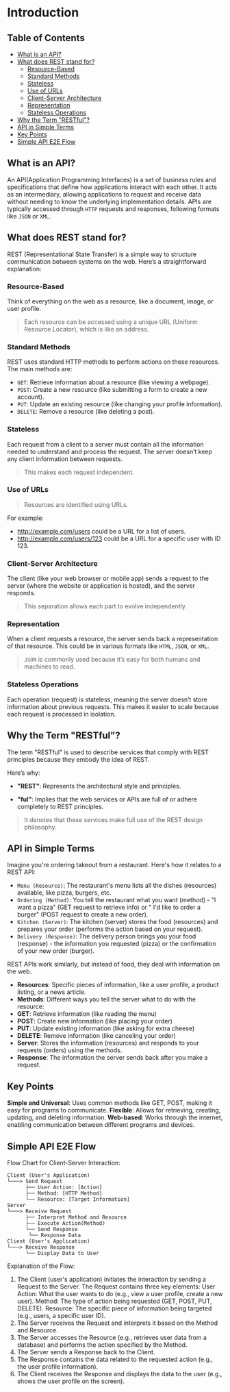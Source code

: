 # Introduction

## Table of Contents

- [What is an API?](#what-is-an-api)
- [What does REST stand for?](#what-does-rest-stand-for)
  - [Resource-Based](#resource-based)
  - [Standard Methods](#standard-methods)
  - [Stateless](#stateless)
  - [Use of URLs](#use-of-urls)
  - [Client-Server Architecture](#client-server-architecture)
  - [Representation](#representation)
  - [Stateless Operations](#stateless-operations)
- [Why the Term "RESTful"?](#why-the-term-restful)
- [API in Simple Terms](#api-in-simple-terms)
- [Key Points](#key-points)
- [Simple API E2E Flow](#simple-api-e2e-flow)

## What is an API?

An API(Application Programming Interfaces) is a set of business rules and specifications that define how applications
interact with each other.
It acts as an intermediary, allowing applications to request and receive data without needing to know the underlying
implementation details.
APIs are typically accessed through `HTTP` requests and responses, following formats like `JSON` or `XML`.

## What does REST stand for?

REST (Representational State Transfer) is a simple way to structure communication between systems on the web. Here’s a straightforward explanation:

### Resource-Based

Think of everything on the web as a resource, like a document, image, or user profile.

> Each resource can be accessed using a unique URL (Uniform Resource Locator), which is like an address.

### Standard Methods

REST uses standard HTTP methods to perform actions on these resources. The main methods are:

- `GET`: Retrieve information about a resource (like viewing a webpage).
- `POST`: Create a new resource (like submitting a form to create a new account).
- `PUT`: Update an existing resource (like changing your profile information).
- `DELETE`: Remove a resource (like deleting a post).

### Stateless

Each request from a client to a server must contain all the information needed to understand and process the request. The server doesn’t keep any client information between requests.

>This makes each request independent.

### Use of URLs

> Resources are identified using URLs.

For example:

- <http://example.com/users> could be a URL for a list of users.
- <http://example.com/users/123> could be a URL for a specific user with ID 123.

### Client-Server Architecture

The client (like your web browser or mobile app) sends a request to the server (where the website or application is hosted), and the server responds.
>This separation allows each part to evolve independently.

### Representation

When a client requests a resource, the server sends back a representation of that resource. This could be in various formats like `HTML`, `JSON`, or `XML`.

>`JSON` is commonly used because it’s easy for both humans and machines to read.

### Stateless Operations

Each operation (request) is stateless, meaning the server doesn’t store information about previous requests. This makes it easier to scale because each request is processed in isolation.

## Why the Term "RESTful"?

The term "RESTful" is used to describe services that comply with REST principles because they embody the idea of REST.

Here’s why:

- **"REST"**:
Represents the architectural style and principles.

- **"ful"**:
Implies that the web services or APIs are full of or adhere completely to REST principles.

>It denotes that these services make full use of the REST design philosophy.

## API in Simple Terms

Imagine you're ordering takeout from a restaurant. Here's how it relates to a REST API:

- `Menu (Resource)`: The restaurant's menu lists all the dishes (resources) available, like pizza, burgers, etc.
- `Ordering (Method)`: You tell the restaurant what you want (method) - "I want a pizza" (GET request to retrieve info)
  or "
  I'd like to order a burger" (POST request to create a new order).
- `Kitchen (Server)`: The kitchen (server) stores the food (resources) and prepares your order (performs the action
  based
  on
  your request).
- `Delivery (Response)`: The delivery person brings you your food (response) - the information you requested (pizza) or
  the
  confirmation of your new order (burger).

REST APIs work similarly, but instead of food, they deal with information on the web.

- **Resources**: Specific pieces of information, like a user profile, a product listing, or a news article.
- **Methods**: Different ways you tell the server what to do with the resource:
- **GET**: Retrieve information (like reading the menu)
- **POST**: Create new information (like placing your order)
- **PUT**: Update existing information (like asking for extra cheese)
- **DELETE**: Remove information (like canceling your order)
- **Server**: Stores the information (resources) and responds to your requests (orders) using the methods.
- **Response**: The information the server sends back after you make a request.

## Key Points

**Simple and Universal**: Uses common methods like GET, POST, making it easy for programs to communicate.
**Flexible**: Allows for retrieving, creating, updating, and deleting information.
**Web-based**: Works through the internet, enabling communication between different programs and devices.

## Simple API E2E Flow

Flow Chart for Client-Server Interaction:

```plaintext
Client (User's Application)
└───> Send Request
      ├── User Action: [Action]
      ├── Method: [HTTP Method]
      └── Resource: [Target Information]
Server
└───> Receive Request
      ├── Interpret Method and Resource
      ├── Execute Action(Method)
      └── Send Response
       └── Response Data
Client (User's Application)
└───> Receive Response
      └── Display Data to User
```

Explanation of the Flow:

1. The Client (user's application) initiates the interaction by sending a Request to the Server.
  The Request contains three key elements:
    User Action: What the user wants to do (e.g., view a user profile, create a new user).
    Method: The type of action being requested (GET, POST, PUT, DELETE).
    Resource: The specific piece of information being targeted (e.g., users, a specific user ID).
2. The Server receives the Request and interprets it based on the Method and Resource.
3. The Server accesses the Resource (e.g., retrieves user data from a database) and performs the action specified by the Method.
4. The Server sends a Response back to the Client.
5. The Response contains the data related to the requested action (e.g., the user profile information).
6. The Client receives the Response and displays the data to the user (e.g., shows the user profile on the screen).
